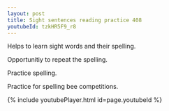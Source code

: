 ```yaml
---
layout: post
title: Sight sentences reading practice 408
youtubeId: tzkHR5F9_r8
---
```

 
 
Helps to learn sight words and their spelling.

Opportunitiy to repeat the spelling. 

Practice spelling. 
 
Practice for spelling bee competitions. 
 
{% include youtubePlayer.html id=page.youtubeId %}
 
 
